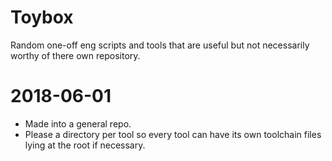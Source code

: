 # Toybox

Random one-off eng scripts and tools that are useful but not necessarily worthy of there own repository.

# 2018-06-01

- Made into a general repo.
- Please a directory per tool so every tool can have its own toolchain files lying at the root if necessary.
